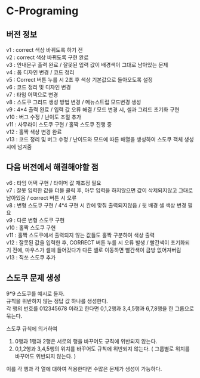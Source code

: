 # C-Programing



## 버전 정보
v1 : correct 색상 바뀌도록 하기 전  
v2 : correct 색상 바뀌도록 구현 완료  
v3 : 안내문구 출력 완료 / 잘못된 입력 값이 배경색이 그대로 남아있는 문제  
v4 : 폼 디자인 변경 / 코드 정리  
v5 : Correct 버튼 누를 시 2초 후 색상 기본값으로 돌아오도록 설정  
v6 : 코드 정리 및 디자인 변경  
v7 : 타임 어택으로 변경  
v8 : 스도쿠 그리드 생성 방법 변경 / 메뉴스트립 모드변경 생성  
v9 : 4*4 출력 완료 / 입력 값 오류 해결 / 모드 변경 시, 셀과 그리드 초기화 구현  
v10 : 버그 수정 / 난이도 조절 추가  
v11 : 사무라이 스도쿠 구현 / 홀짝 스도쿠 진행 중  
v12 : 홀짝 색상 변경 완료  
v13 : 코드 정리 및 버그 수정 / 난이도와 모드에 따른 배열을 생성하여 스도쿠 객체 생성 시에 넘겨줌  


## 다음 버전에서 해결해야할 점
v6 : 타임 어택 구현 / 타이머 값 재조정 필요  
v7 : 잘못 입력한 값을 더블 클릭 후, 아무 입력을 하지않으면 값이 삭제되지않고 그대로 남아있음 / correct 버튼 시 오류  
v8 : 변형 스도쿠 구현 / 4*4 구현 시 칸에 맞춰 출력되지않음 / 뒷 배경 셀 색상 변경 필요  
v9 : 다른 변형 스도쿠 구현  
v10 : 홀짝 스도쿠 구현  
v11 : 홀짝 스도쿠에서 출력되지 않는 값들도 홀짝 구분하여 색상 출력  
v12 : 잘못된 값을 입력한 후, CORRECT 버튼 누를 시 오류 발생 / 빨간색이 초기화되기 전에, 마우스가 셀에 들어갔다가 다른 셀로 이동하면 빨간색이 금방 없어져버림  
v13 : 직쏘 스도쿠 추가  

## 스도쿠 문제 생성
9*9 스도쿠를 예시로 들자.  
규칙을 위반하지 않는 정답 값 하나를 생성한다.  
각 행의 번호를 012345678 이라고 한다면 0,1,2행과 3,4,5행과 6,7,8행을 한 그룹으로 묶는다.  

  
스도쿠 규칙에 의거하여  
1. 0행과 1행과 2행은 서로의 행을 바꾸어도 규칙에 위반되지 않는다.  
2. 0,1,2행과 3,4,5행의 위치를 바꾸어도 규칙에 위반되지 않는다. ( 그룹별로 위치를 바꾸어도 위반되지 않는다. )  

이를 각 행과 각 열에 대하여 적용한다면 수많은 문제가 생성이 가능하다.